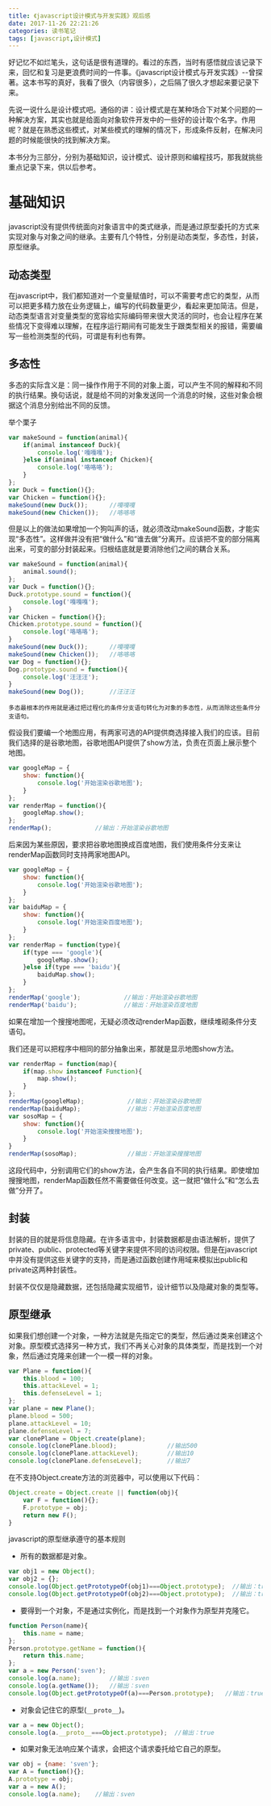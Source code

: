 ```yaml
---
title: 《javascript设计模式与开发实践》观后感
date: 2017-11-26 22:21:26
categories: 读书笔记
tags: [javascript,设计模式]
---
```


好记忆不如烂笔头，这句话是很有道理的。看过的东西，当时有感悟就应该记录下来，回忆和复习是更浪费时间的一件事。《javascript设计模式与开发实践》--曾探著。这本书写的真好，我看了很久（内容很多），之后隔了很久才想起来要记录下来。

先说一说什么是设计模式吧。通俗的讲：设计模式是在某种场合下对某个问题的一种解决方案，其实也就是给面向对象软件开发中的一些好的设计取个名字。作用呢？就是在熟悉这些模式，对某些模式的理解的情况下，形成条件反射，在解决问题的时候能很快的找到解决方案。

本书分为三部分，分别为基础知识，设计模式、设计原则和编程技巧，那我就挑些重点记录下来，供以后参考。

# 基础知识

javascript没有提供传统面向对象语言中的类式继承，而是通过原型委托的方式来实现对象与对象之间的继承。主要有几个特性，分别是动态类型，多态性，封装，原型继承。

## 动态类型

在javascript中，我们都知道对一个变量赋值时，可以不需要考虑它的类型，从而可以把更多精力放在业务逻辑上，编写的代码数量更少，看起来更加简洁。但是，动态类型语言对变量类型的宽容给实际编码带来很大灵活的同时，也会让程序在某些情况下变得难以理解，在程序运行期间有可能发生于跟类型相关的报错，需要编写一些检测类型的代码，可谓是有利也有弊。

## 多态性

多态的实际含义是：同一操作作用于不同的对象上面，可以产生不同的解释和不同的执行结果。换句话说，就是给不同的对象发送同一个消息的时候，这些对象会根据这个消息分别给出不同的反馈。

举个栗子

``` javascript
var makeSound = function(animal){
    if(animal instanceof Duck){
        console.log('嘎嘎嘎');
    }else if(animal instanceof Chicken){
        console.log('咯咯咯');
    }
};
var Duck = function(){};
var Chicken = function(){};
makeSound(new Duck());      //嘎嘎嘎
makeSound(new Chicken());   //咯咯咯
```

但是以上的做法如果增加一个狗叫声的话，就必须改动makeSound函数，才能实现“多态性”。这样做并没有把“做什么”和“谁去做”分离开。应该把不变的部分隔离出来，可变的部分封装起来。归根结底就是要消除他们之间的耦合关系。

``` javascript
var makeSound = function(animal){
    animal.sound();
};
var Duck = function(){};
Duck.prototype.sound = function(){
    console.log('嘎嘎嘎');
}
var Chicken = function(){};
Chicken.prototype.sound = function(){
    console.log('咯咯咯');
}
makeSound(new Duck());      //嘎嘎嘎
makeSound(new Chicken());   //咯咯咯
var Dog = function(){};
Dog.prototype.sound = function(){
    console.log('汪汪汪');
}
makeSound(new Dog());       //汪汪汪
```

`多态最根本的作用就是通过把过程化的条件分支语句转化为对象的多态性，从而消除这些条件分支语句。`

假设我们要编一个地图应用，有两家可选的API提供商选择接入我们的应该。目前我们选择的是谷歌地图，谷歌地图API提供了show方法，负责在页面上展示整个地图。
``` javascript
var googleMap = {
    show: function(){
        console.log('开始渲染谷歌地图');
    }
};
var renderMap = function(){
    googleMap.show();
};
renderMap();            //输出：开始渲染谷歌地图
```

后来因为某些原因，要求把谷歌地图换成百度地图，我们使用条件分支来让renderMap函数同时支持两家地图API。

``` javascript
var googleMap = {
    show: function(){
        console.log('开始渲染谷歌地图');
    }
};
var baiduMap = {
    show: function(){
        console.log('开始渲染百度地图');
    }
};
var renderMap = function(type){
    if(type === 'google'){
        googleMap.show();
    }else if(type === 'baidu'){
        baiduMap.show();
    }
};
renderMap('google');            //输出：开始渲染谷歌地图
renderMap('baidu');             //输出：开始渲染百度地图
```

如果在增加一个搜搜地图呢，无疑必须改动renderMap函数，继续堆砌条件分支语句。

我们还是可以把程序中相同的部分抽象出来，那就是显示地图show方法。

``` javascript
var renderMap = function(map){
    if(map.show instanceof Function){
        map.show();
    }
};
renderMap(googleMap);            //输出：开始渲染谷歌地图
renderMap(baiduMap);             //输出：开始渲染百度地图
var sosoMap = {
    show: function(){
        console.log('开始渲染搜搜地图');
    }
}
renderMap(sosoMap);              //输出：开始渲染搜搜地图
```

这段代码中，分别调用它们的show方法，会产生各自不同的执行结果。即使增加搜搜地图，renderMap函数任然不需要做任何改变。这一就把“做什么”和“怎么去做”分开了。

## 封装

封装的目的就是将信息隐藏。在许多语言中，封装数据都是由语法解析，提供了private、public、protected等关键字来提供不同的访问权限。但是在javascript中并没有提供这些关键字的支持，而是通过函数创建作用域来模拟出public和private这两种封装性。

封装不仅仅是隐藏数据，还包括隐藏实现细节，设计细节以及隐藏对象的类型等。

## 原型继承

如果我们想创建一个对象，一种方法就是先指定它的类型，然后通过类来创建这个对象。原型模式选择另一种方式，我们不再关心对象的具体类型，而是找到一个对象，然后通过克隆来创建一个一模一样的对象。

``` javascript
var Plane = function(){
    this.blood = 100;
    this.attackLevel = 1;
    this.defenseLevel = 1;
};
var plane = new Plane();
plane.blood = 500;
plane.attackLevel = 10;
plane.defenseLevel = 7;
var clonePlane = Object.create(plane);
console.log(clonePlane.blood);              //输出500
console.log(clonePlane.attackLevel);        //输出10
console.log(clonePlane.defenseLevel);       //输出7
```

在不支持Object.create方法的浏览器中，可以使用以下代码：

``` javascript
Object.create = Object.create || function(obj){
    var F = function(){};
    F.prototype = obj;
    return new F();
}
```
javascript的原型继承遵守的基本规则

* 所有的数据都是对象。
``` javascript
var obj1 = new Object();
var obj2 = {};
console.log(Object.getPrototypeOf(obj1)===Object.prototype);  //输出：true  
console.log(Object.getPrototypeOf(obj2)===Object.prototype);  //输出：true
```
* 要得到一个对象，不是通过实例化，而是找到一个对象作为原型并克隆它。
``` javascript
function Person(name){
    this.name = name;
};
Person.prototype.getName = function(){
    return this.name;
};
var a = new Person('sven');
console.log(a.name);        //输出：sven
console.log(a.getName());   //输出：sven
console.log(Object.getPrototypeOf(a)===Person.prototype);   //输出：true
```
* 对象会记住它的原型(`__proto__`)。
``` javascript
var a = new Object();
console.log(a.__proto__===Object.prototype);  //输出：true  
```
* 如果对象无法响应某个请求，会把这个请求委托给它自己的原型。
``` javascript
var obj = {name: 'sven'};
var A = function(){};
A.prototype = obj;
var a = new A();
console.log(a.name);    //输出：sven
```
